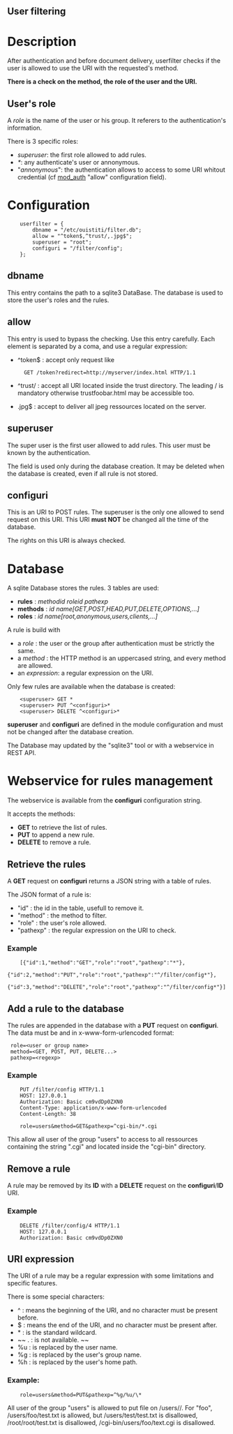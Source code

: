 User filtering
--------------

# Description
After authentication and before document delivery, userfilter checks if
the user is allowed to use the URI with the requested's method.

**There is a check on the method, the role of the user and the URI.**

## User's role

A *role* is the name of the user or his group. It referers to the authentication's
information.

There is 3 specific roles:

* _superuser_: the first role allowed to add rules.
* _\*_: any authenticate's user or annonymous.
* "_annonymous_": the authentication allows to access to some URI whitout
credential (cf [mod_auth](mod_auth.md) "allow" configuration field).

# Configuration

		userfilter = {
			dbname = "/etc/ouistiti/filter.db";
			allow = "^token$,^trust/,.jpg$";
			superuser = "root";
			configuri = "/filter/config";
		};

## dbname

This entry contains the path to a sqlite3 DataBase. The database is used
to store the user's roles and the rules.

## allow

This entry is used to bypass the checking. Use this entry carefully.
Each element is separated by a coma, and use a regular expression:

* ^token$ : accept only request like

        GET /token?redirect=http://myserver/index.html HTTP/1.1

* ^trust/ : accept all URI located inside the trust directory. The leading /
is mandatory otherwise trustfoobar.html may be accessible too.

* .jpg$ : accept to deliver all jpeg ressources located on the server.

## superuser

The super user is the first user allowed to add rules. This user must be known
by the authentication.

The field is used only during the database creation. It may be deleted
when the database is created, even if all rule is not stored.

## configuri

This is an URI to POST rules. The superuser is the only one allowed to send
request on this URI. This URI **must NOT** be changed all the time of the database.

The rights on this URI is always checked.

# Database

A sqlite Database stores the rules. 3 tables are used:

 * **rules** : *methodid* *roleid* *pathexp*
 * **methods** : *id* *name[GET,POST,HEAD,PUT,DELETE,OPTIONS,...]*
 * **roles** : *id* *name[root,anonymous,users,clients,...]*

A rule is build with

 * a *role* : the user or the group after authentication must be strictly the same.
 * a *method* : the HTTP method is an uppercased string, and every method are allowed.
 * an *expression*: a regular expression on the URI.

Only few rules are available when the database is created:

        <superuser> GET *
        <superuser> PUT ^<configuri>*
        <superuser> DELETE ^<configuri>*


**superuser** and **configuri** are defined in the module configuration and must
not be changed after the database creation.

The Database may updated by the "sqlite3" tool or with a webservice in REST API.

# Webservice for rules management

The webservice is available from the **configuri** configuration string.

It accepts the methods:
 * **GET** to retrieve the list of rules.
 * **PUT** to append a new rule.
 * **DELETE** to remove a rule.

## Retrieve the rules

A **GET** request on **configuri** returns a JSON string
with a table of rules.

The JSON format of a rule is:
 * "id" : the id in the table, usefull to remove it.
 * "method" : the method to filter.
 * "role" : the user's role allowed.
 * "pathexp" : the regular expression on the URI to check.

### Example

        [{"id":1,"method":"GET","role":"root","pathexp":"*"},
        {"id":2,"method":"PUT","role":"root","pathexp":"^/filter/config*"},
        {"id":3,"method":"DELETE","role":"root","pathexp":"^/filter/config*"}]

## Add a rule to the database

The rules are appended in the database with a **PUT** request on
**configuri**. The data must be and in x-www-form-urlencoded format:

```config
 role=<user or group name>
 method=<GET, POST, PUT, DELETE...>
 pathexp=<regexp>
```

### Example

		PUT /filter/config HTTP/1.1
		HOST: 127.0.0.1
		Authorization: Basic cm9vdDp0ZXN0
		Content-Type: application/x-www-form-urlencoded
		Content-Length: 38

		role=users&method=GET&pathexp=^cgi-bin/*.cgi

This allow all user of the group "users" to access to all ressources containing
the string ".cgi" and located inside the "cgi-bin" directory.

## Remove a rule

A rule may be removed by its **ID** with a **DELETE** request on the
**configuri**/**ID** URI.

### Example

		DELETE /filter/config/4 HTTP/1.1
		HOST: 127.0.0.1
		Authorization: Basic cm9vdDp0ZXN0

## URI expression

The URI of a rule may be a regular expression with some limitations and specific
features.

There is some special characters:

 - ^ : means the beginning of the URI, and no character must be present before.
 - $ : means the end of the URI, and no character must be present after.
 - \* : is the standard wildcard.
 - ~~ \. : is not available. ~~
 - %u : is replaced by the user name.
 - %g : is replaced by the user's group name.
 - %h : is replaced by the user's home path.

### Example:

        role=users&method=PUT&pathexp=^%g/%u/\*

All user of the group "users" is allowed to put file on /users/<user>/.
For "foo", /users/foo/test.txt is allowed, but /users/test/test.txt is
disallowed, /root/root/test.txt is disallowed,
/cgi-bin/users/foo/text.cgi is disallowed.

